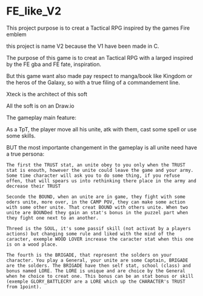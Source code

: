 # FE_like_V2
This project purpose is to creat a Tactical RPG inspired by the games Fire emblem

this project is name V2 because the V1 have been made in C.

The purpose of this game is to creat an Tactical RPG with a larged inspired by the FE gba and FE fate, inspiration.

But this game want also made pay respect to manga/book like Kingdom or the heros of the Galaxy, so with a true filing of a commandement line.

Xteck is the architect of this soft

All the soft is on an Draw.io 

The gameplay main feature: 

As a TpT, the player move all his unite, atk with them, cast some spell or use some skills.

BUT the most importante changement in the gameplay is all unite need have a true persona:


	The first the TRUST stat, an unite obey to you only when the TRUST stat is enouth, however the unite could leave the game and your army. Some time character will ask you to do some thing, if you refuse offen, that will spears us into rethinking there place in the army and decrease their TRUST

	Seconde the BOUND, when an unite are in game, they fight with some oders unite, more over, in the CAMP POV, they can make some action with some other unite. That creat BOUND with others unite. When two unite are BOUNDed they gain an stat's bonus in the puzzel part when they fight one next to an another. 

	Threed is the SOUL, it's some passif skill (not activat by a players actions) but changing some rule and liked with the mind of the caracter, exemple WOOD LOVER increase the caracter stat when this one is on a wood place.

	The fourth is the BRIGADE, that represent the solders on your character. You play a General, your unite are some Captain, BRIGADE are the solders. The BRIGADE have then self stat, school (class) and bonus named LORE. The LORE is unique and are choice by the General when he choice to creat one. This bonus can be an stat bonus or skill (exemple GLORY_BATTLECRY are a LORE which up the CHARACTER's TRUST from 1point). 



